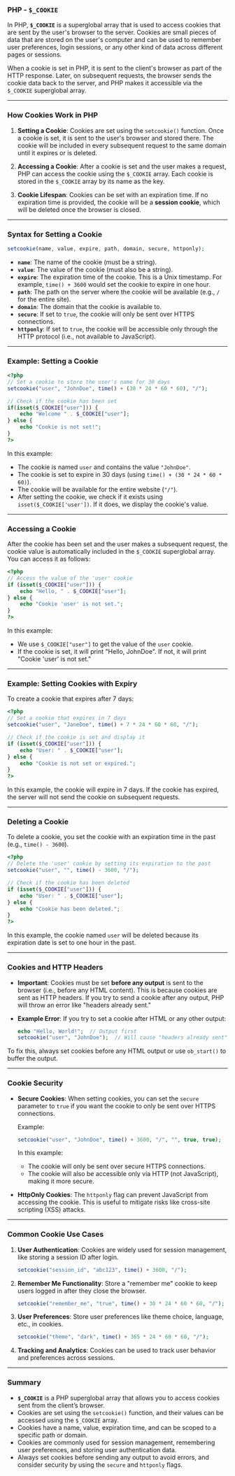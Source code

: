 ### PHP - `$_COOKIE`

In PHP, **`$_COOKIE`** is a superglobal array that is used to access cookies that are sent by the user's browser to the server. Cookies are small pieces of data that are stored on the user's computer and can be used to remember user preferences, login sessions, or any other kind of data across different pages or sessions.

When a cookie is set in PHP, it is sent to the client's browser as part of the HTTP response. Later, on subsequent requests, the browser sends the cookie data back to the server, and PHP makes it accessible via the `$_COOKIE` superglobal array.

---

### How Cookies Work in PHP

1. **Setting a Cookie**:
   Cookies are set using the `setcookie()` function. Once a cookie is set, it is sent to the user's browser and stored there. The cookie will be included in every subsequent request to the same domain until it expires or is deleted.

2. **Accessing a Cookie**:
   After a cookie is set and the user makes a request, PHP can access the cookie using the `$_COOKIE` array. Each cookie is stored in the `$_COOKIE` array by its name as the key.

3. **Cookie Lifespan**:
   Cookies can be set with an expiration time. If no expiration time is provided, the cookie will be a **session cookie**, which will be deleted once the browser is closed.

---

### Syntax for Setting a Cookie

```php
setcookie(name, value, expire, path, domain, secure, httponly);
```

- **`name`**: The name of the cookie (must be a string).
- **`value`**: The value of the cookie (must also be a string).
- **`expire`**: The expiration time of the cookie. This is a Unix timestamp. For example, `time() + 3600` would set the cookie to expire in one hour.
- **`path`**: The path on the server where the cookie will be available (e.g., `/` for the entire site).
- **`domain`**: The domain that the cookie is available to.
- **`secure`**: If set to `true`, the cookie will only be sent over HTTPS connections.
- **`httponly`**: If set to `true`, the cookie will be accessible only through the HTTP protocol (i.e., not available to JavaScript).

---

### Example: Setting a Cookie

```php
<?php
// Set a cookie to store the user's name for 30 days
setcookie("user", "JohnDoe", time() + (30 * 24 * 60 * 60), "/");

// Check if the cookie has been set
if(isset($_COOKIE["user"])) {
    echo "Welcome " . $_COOKIE["user"];
} else {
    echo "Cookie is not set!";
}
?>
```

In this example:
- The cookie is named `user` and contains the value `"JohnDoe"`.
- The cookie is set to expire in 30 days (using `time() + (30 * 24 * 60 * 60)`).
- The cookie will be available for the entire website (`"/"`).
- After setting the cookie, we check if it exists using `isset($_COOKIE['user'])`. If it does, we display the cookie's value.

---

### Accessing a Cookie

After the cookie has been set and the user makes a subsequent request, the cookie value is automatically included in the `$_COOKIE` superglobal array. You can access it as follows:

```php
<?php
// Access the value of the 'user' cookie
if (isset($_COOKIE["user"])) {
    echo "Hello, " . $_COOKIE["user"];
} else {
    echo "Cookie 'user' is not set.";
}
?>
```

In this example:
- We use `$_COOKIE["user"]` to get the value of the `user` cookie.
- If the cookie is set, it will print "Hello, JohnDoe". If not, it will print "Cookie 'user' is not set."

---

### Example: Setting Cookies with Expiry

To create a cookie that expires after 7 days:

```php
<?php
// Set a cookie that expires in 7 days
setcookie("user", "JaneDoe", time() + 7 * 24 * 60 * 60, "/");

// Check if the cookie is set and display it
if (isset($_COOKIE["user"])) {
    echo "User: " . $_COOKIE["user"];
} else {
    echo "Cookie is not set or expired.";
}
?>
```

In this example, the cookie will expire in 7 days. If the cookie has expired, the server will not send the cookie on subsequent requests.

---

### Deleting a Cookie

To delete a cookie, you set the cookie with an expiration time in the past (e.g., `time() - 3600`).

```php
<?php
// Delete the 'user' cookie by setting its expiration to the past
setcookie("user", "", time() - 3600, "/");

// Check if the cookie has been deleted
if (isset($_COOKIE["user"])) {
    echo "User: " . $_COOKIE["user"];
} else {
    echo "Cookie has been deleted.";
}
?>
```

In this example, the cookie named `user` will be deleted because its expiration date is set to one hour in the past.

---

### Cookies and HTTP Headers

- **Important**: Cookies must be set **before any output** is sent to the browser (i.e., before any HTML content). This is because cookies are sent as HTTP headers. If you try to send a cookie after any output, PHP will throw an error like "headers already sent."
  
- **Example Error**: If you try to set a cookie after HTML or any other output:
  ```php
  echo "Hello, World!";  // Output first
  setcookie("user", "JohnDoe");  // Will cause "headers already sent" error
  ```

To fix this, always set cookies before any HTML output or use `ob_start()` to buffer the output.

---

### Cookie Security

- **Secure Cookies**: When setting cookies, you can set the `secure` parameter to `true` if you want the cookie to only be sent over HTTPS connections.
  
  Example:
  ```php
  setcookie("user", "JohnDoe", time() + 3600, "/", "", true, true);
  ```
  In this example:
  - The cookie will only be sent over secure HTTPS connections.
  - The cookie will also be accessible only via HTTP (not JavaScript), making it more secure.

- **HttpOnly Cookies**: The `httponly` flag can prevent JavaScript from accessing the cookie. This is useful to mitigate risks like cross-site scripting (XSS) attacks.

---

### Common Cookie Use Cases

1. **User Authentication**:
   Cookies are widely used for session management, like storing a session ID after login.
   
   ```php
   setcookie("session_id", "abc123", time() + 3600, "/");
   ```

2. **Remember Me Functionality**:
   Store a "remember me" cookie to keep users logged in after they close the browser.
   
   ```php
   setcookie("remember_me", "true", time() + 30 * 24 * 60 * 60, "/");
   ```

3. **User Preferences**:
   Store user preferences like theme choice, language, etc., in cookies.
   
   ```php
   setcookie("theme", "dark", time() + 365 * 24 * 60 * 60, "/");
   ```

4. **Tracking and Analytics**:
   Cookies can be used to track user behavior and preferences across sessions.

---

### Summary

- **`$_COOKIE`** is a PHP superglobal array that allows you to access cookies sent from the client’s browser.
- Cookies are set using the `setcookie()` function, and their values can be accessed using the `$_COOKIE` array.
- Cookies have a name, value, expiration time, and can be scoped to a specific path or domain.
- Cookies are commonly used for session management, remembering user preferences, and storing user authentication data.
- Always set cookies before sending any output to avoid errors, and consider security by using the `secure` and `httponly` flags.

